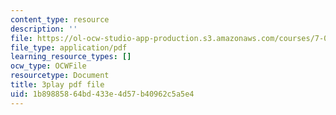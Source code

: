 ```yaml
---
content_type: resource
description: ''
file: https://ol-ocw-studio-app-production.s3.amazonaws.com/courses/7-01sc-fundamentals-of-biology-fall-2011/1b89885864bd433e4d57b40962c5a5e4_YCeKtM6Hnmc.pdf
file_type: application/pdf
learning_resource_types: []
ocw_type: OCWFile
resourcetype: Document
title: 3play pdf file
uid: 1b898858-64bd-433e-4d57-b40962c5a5e4
---
```

